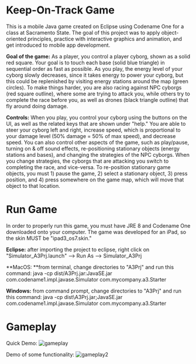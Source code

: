 # **Keep-On-Track Game**
This is a mobile Java game created on Eclipse using Codename One for a class at Sacramento State. The goal of this project was to apply object-oriented principles, practice with interactive graphics and animation, and get introduced to mobile app development.

**Goal of the game:** As a player, you control a player cyborg, shown as a solid red square. Your goal is to touch each base (solid blue triangle) in sequential order as fast as possible. As you play, the energy level of your cyborg slowly decreases, since it takes energy to power your cyborg, but this could be replenished by visiting energy stations around the map (green circles). To make things harder, you are also racing against NPC cyborgs (red square outline), where some are trying to attack you, while others try to complete the race before you, as well as drones (black triangle outline) that fly around doing damage.

**Controls:** When you play, you control your cyborg using the buttons on the UI, as well as the related keys that are shown under "help." You are able to steer your cyborg left and right, increase speed, which is proportional to your damage level (50% damage = 50% of max speed), and decrease speed. You can also control other aspects of the game, such as play/pause, turning on & off sound effects, re-positioning stationary objects (energy stations and bases), and changing the strategies of the NPC cyborgs. When you change strategies, the cyborgs that are attacking you switch to completing the race, and vice-versa. To re-position stationary game objects, you must 1) pause the game, 2) select a stationary object, 3) press position, and 4) press somewhere on the game map, which will move that object to that location.


# **Run Game**
In order to properly run this game, you must have JRE 8 and Codename One downloaded onto your computer. The game was developed for an iPad, so the skin MUST be "ipad3_os7.skin."

**Eclipse:** after importing the project to eclipse, right click on "Simulator_A3Prj.launch" --> Run As --> Simulator_A3Prj

**MacOS: **from terminal, change directories to "A3Prj" and run this command: java -cp dist/A3Prj.jar:JavaSE.jar com.codename1.impl.javase.Simulator com.mycompany.a3.Starter

**Windows:** from command prompt, change directories to "A3Prj" and run this command: java -cp dist\A3Prj.jar;JavaSE.jar com.codename1.impl.javase.Simulator com.mycompany.a3.Starter

# **Gameplay**
Quick Demo:
![gameplay](https://user-images.githubusercontent.com/63819319/119928259-11a08500-bf30-11eb-896d-aa2010e12928.gif)

Demo of some functionality:
![gameplay2](https://user-images.githubusercontent.com/63819319/119928765-14e84080-bf31-11eb-8150-291c55e5d3ac.gif)

